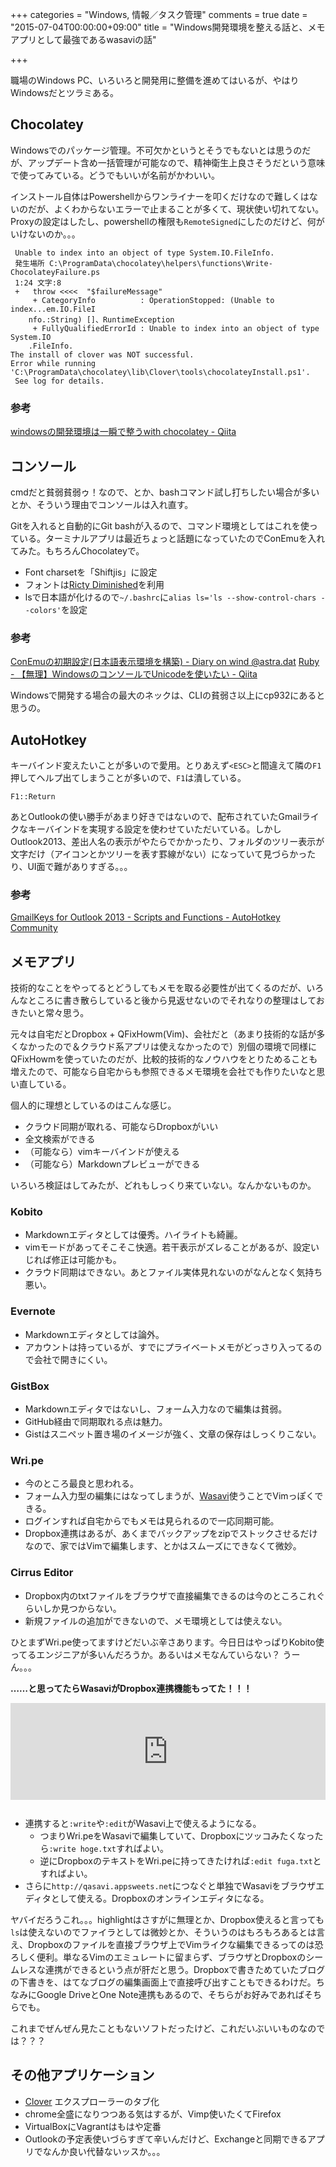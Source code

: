 +++
categories = "Windows, 情報／タスク管理"
comments = true
date = "2015-07-04T00:00:00+09:00"
title = "Windows開発環境を整える話と、メモアプリとして最強であるwasaviの話"

+++

職場のWindows PC、いろいろと開発用に整備を進めてはいるが、やはりWindowsだとツラミある。

Chocolatey
---

Windowsでのパッケージ管理。不可欠かというとそうでもないとは思うのだが、アップデート含め一括管理が可能なので、精神衛生上良さそうだという意味で使ってみている。どうでもいいが名前がかわいい。

インストール自体はPowershellからワンライナーを叩くだけなので難しくはないのだが、よくわからないエラーで止まることが多くて、現状使い切れてない。Proxyの設定はしたし、powershellの権限も`RemoteSigned`にしたのだけど、何がいけないのか。。。

```
 Unable to index into an object of type System.IO.FileInfo.
 発生場所 C:\ProgramData\chocolatey\helpers\functions\Write-ChocolateyFailure.ps
 1:24 文字:8
 +   throw <<<<  "$failureMessage"
     + CategoryInfo          : OperationStopped: (Unable to index...em.IO.FileI
    nfo.:String) []、RuntimeException
     + FullyQualifiedErrorId : Unable to index into an object of type System.IO
    .FileInfo.
The install of clover was NOT successful.
Error while running 'C:\ProgramData\chocolatey\lib\Clover\tools\chocolateyInstall.ps1'.
 See log for details.
```

### 参考

[windowsの開発環境は一瞬で整うwith chocolatey - Qiita](http://qiita.com/himinato/items/11f4dc9a23afebbc242c)

コンソール
---

cmdだと貧弱貧弱ゥ！なので、とか、bashコマンド試し打ちしたい場合が多いとか、そういう理由でコンソールは入れ直す。

Gitを入れると自動的にGit bashが入るので、コマンド環境としてはこれを使っている。ターミナルアプリは最近ちょっと話題になっていたのでConEmuを入れてみた。もちろんChocolateyで。

- Font charsetを「Shiftjis」に設定
- フォントは[Ricty Diminished](http://github.com/yascentur/RictyDiminished)を利用
- lsで日本語が化けるので`~/.bashrc`に`alias ls='ls --show-control-chars --colors'`を設定

### 参考

[ConEmuの初期設定(日本語表示環境を構築) - Diary on wind @astra.dat](http://astra.digi2.jp/a/e/setup-conemu-as-japanese-cmd.html)
[Ruby - 【無理】WindowsのコンソールでUnicodeを使いたい - Qiita](http://qiita.com/ironsand/items/ec0675644a55a69855d6)

Windowsで開発する場合の最大のネックは、CLIの貧弱さ以上にcp932にあると思うの。

AutoHotkey
---

キーバインド変えたいことが多いので愛用。とりあえず`<ESC>`と間違えて隣の`F1`押してヘルプ出てしまうことが多いので、`F1`は潰している。

```autohotkey
F1::Return
```

あとOutlookの使い勝手があまり好きではないので、配布されていたGmailライクなキーバインドを実現する設定を使わせていただいている。しかしOutlook2013、差出人名の表示がやたらでかかったり、フォルダのツリー表示が文字だけ（アイコンとかツリーを表す罫線がない）になっていて見づらかったり、UI面で難がありすぎる。。。

### 参考

[GmailKeys for Outlook 2013 - Scripts and Functions - AutoHotkey Community](http://www.autohotkey.com/board/topic/102227-gmailkeys-for-outlook-2013/)

メモアプリ
---

技術的なことをやってるとどうしてもメモを取る必要性が出てくるのだが、いろんなところに書き散らしていると後から見返せないのでそれなりの整理はしておきたいと常々思う。

元々は自宅だとDropbox + QFixHowm(Vim)、会社だと（あまり技術的な話が多くなかったので＆クラウド系アプリは使えなかったので）別個の環境で同様にQFixHowmを使っていたのだが、比較的技術的なノウハウをとりためることも増えたので、可能なら自宅からも参照できるメモ環境を会社でも作りたいなと思い直している。

個人的に理想としているのはこんな感じ。

* クラウド同期が取れる、可能ならDropboxがいい
* 全文検索ができる
* （可能なら）vimキーバインドが使える
* （可能なら）Markdownプレビューができる

いろいろ検証はしてみたが、どれもしっくり来ていない。なんかないものか。

### Kobito

* Markdownエディタとしては優秀。ハイライトも綺麗。
* vimモードがあってそこそこ快適。若干表示がズレることがあるが、設定いじれば修正は可能かも。
* クラウド同期はできない。あとファイル実体見れないのがなんとなく気持ち悪い。

### Evernote

* Markdownエディタとしては論外。
* アカウントは持っているが、すでにプライベートメモがどっさり入ってるので会社で開きにくい。

### GistBox

* Markdownエディタではないし、フォーム入力なので編集は貧弱。
* GitHub経由で同期取れる点は魅力。
* Gistはスニペット置き場のイメージが強く、文章の保存はしっくりこない。

### Wri.pe

* 今のところ最良と思われる。
* フォーム入力型の編集にはなってしまうが、[Wasavi](https://github.com/akahuku/wasavi)使うことでVimっぽくできる。
* ログインすれば自宅からでもメモは見られるので一応同期可能。
* Dropbox連携はあるが、あくまでバックアップをzipでストックさせるだけなので、家ではVimで編集します、とかはスムーズにできなくて微妙。

### Cirrus Editor

* Dropbox内のtxtファイルをブラウザで直接編集できるのは今のところこれぐらいしか見つからない。
* 新規ファイルの追加ができないので、メモ環境としては使えない。

ひとまずWri.pe使ってますけどだいぶ辛さあります。今日日はやっぱりKobito使ってるエンジニアが多いんだろうか。あるいはメモなんていらない？ うーん。。。

**……と思ってたらWasaviがDropbox連携機能もってた！！！**

<iframe class="bookmarklet hatena-embed" src="http://hatenablog.com/embed?url=http%3A%2F%2Fappsweets.net%2Fwasavi%2F" title="wasavi - appsweets akahuku labs." style="border:none;display:block;margin:0 0 1.7rem;overflow:hidden;height:155px;width:100%;max-width:100%;"><a href="http://appsweets.net/wasavi/" target="_blank">wasavi - appsweets akahuku labs.</a></iframe>

- 連携すると`:write`や`:edit`がWasavi上で使えるようになる。
  - つまりWri.peをWasaviで編集していて、Dropboxにツッコみたくなったら`:write hoge.txt`すればよい。
  - 逆にDropboxのテキストをWri.peに持ってきたければ`:edit fuga.txt`とすればよい。
- さらに`http://qasavi.appsweets.net`につなぐと単独でWasaviをブラウザエディタとして使える。Dropboxのオンラインエディタになる。

ヤバイだろうこれ。。。highlightはさすがに無理とか、Dropbox使えると言っても`ls`は使えないのでファイラとしては微妙とか、そういうのはもろもろあるとは言え、Dropboxのファイルを直接ブラウザ上でVimライクな編集できるってのは恐ろしく便利。単なるVimのエミュレートに留まらず、ブラウザとDropboxのシームレスな連携ができるという点が肝だと思う。Dropboxで書きためていたブログの下書きを、はてなブログの編集画面上で直接呼び出すこともできるわけだ。ちなみにGoogle DriveとOne Note連携もあるので、そちらがお好みであればそちらでも。

これまでぜんぜん見たこともないソフトだったけど、これだいぶいいものなのでは？？？

その他アプリケーション
---

* [Clover](http://www.forest.impress.co.jp/library/software/clover/) エクスプローラーのタブ化
* chrome全盛になりつつある気はするが、Vimp使いたくてFirefox
* VirtualBoxにVagrantはもはや定番
* Outlookの予定表使いづらすぎて辛いんだけど、Exchangeと同期できるアプリでなんか良い代替ないッスか。。。

